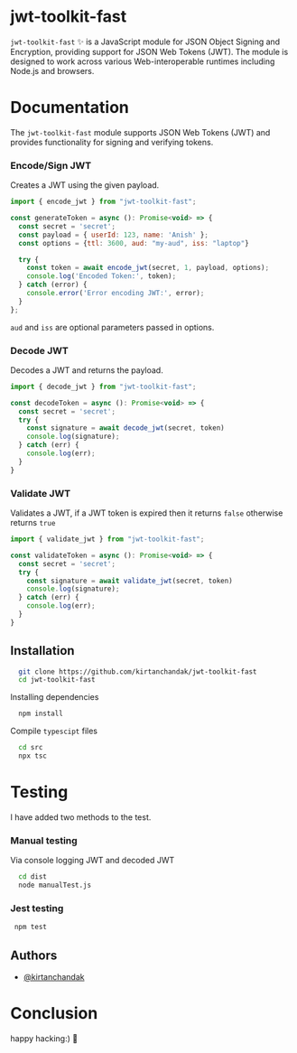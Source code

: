 # jwt-toolkit-fast
`jwt-toolkit-fast` ✨ is a JavaScript module for JSON Object Signing and Encryption, providing support for JSON Web Tokens (JWT). The module is designed to work across various Web-interoperable runtimes including Node.js and browsers.
# Documentation
The `jwt-toolkit-fast` module supports JSON Web Tokens (JWT) and provides functionality for signing and verifying tokens. 
### Encode/Sign JWT
Creates a JWT using the given payload.
```javascript
import { encode_jwt } from "jwt-toolkit-fast";

const generateToken = async (): Promise<void> => {
  const secret = 'secret';
  const payload = { userId: 123, name: 'Anish' };
  const options = {ttl: 3600, aud: "my-aud", iss: "laptop"}

  try {
    const token = await encode_jwt(secret, 1, payload, options);
    console.log('Encoded Token:', token);
  } catch (error) {
    console.error('Error encoding JWT:', error);
  }
};
```
`aud` and `iss` are optional parameters passed in options.
### Decode JWT
Decodes a JWT and returns the payload.
```javascript
import { decode_jwt } from "jwt-toolkit-fast";

const decodeToken = async (): Promise<void> => {
  const secret = 'secret';
  try {
    const signature = await decode_jwt(secret, token)
    console.log(signature);
  } catch (err) {
    console.log(err);
  }
}
```
### Validate JWT
Validates a JWT, if a JWT token is expired then it returns `false` otherwise returns `true`
```javascript
import { validate_jwt } from "jwt-toolkit-fast";

const validateToken = async (): Promise<void> => {
  const secret = 'secret';
  try {
    const signature = await validate_jwt(secret, token)
    console.log(signature);
  } catch (err) {
    console.log(err);
  }
}
```
## Installation

```bash
  git clone https://github.com/kirtanchandak/jwt-toolkit-fast
  cd jwt-toolkit-fast
```

Installing dependencies 
```bash
  npm install
```
Compile `typescipt` files
```bash
  cd src
  npx tsc
```
# Testing
I have added two methods to the test.
### Manual testing
Via console logging JWT and decoded JWT
```bash
  cd dist 
  node manualTest.js
```
### Jest testing
```bash
 npm test
```
## Authors

- [@kirtanchandak](https://www.github.com/kirtanchandak)

# Conclusion
happy hacking:) 🚀



